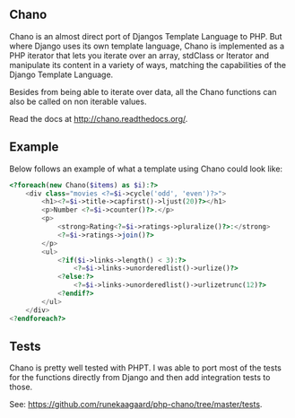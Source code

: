 ## Chano ##

Chano is an almost direct port of Djangos Template Language to PHP. But where
Django uses its own template language, Chano is implemented as a PHP iterator
that lets you iterate over an array, stdClass or Iterator and manipulate its
content in a variety of ways, matching the capabilities of the Django Template
Language.

Besides from being able to iterate over data, all the Chano functions can also
be called on non iterable values.

Read the docs at http://chano.readthedocs.org/.

## Example ##

Below follows an example of what a template using Chano could look like:

```php
<?foreach(new Chano($items) as $i):?>
    <div class="movies <?=$i->cycle('odd', 'even')?>">
        <h1><?=$i->title->capfirst()->ljust(20)?></h1>
        <p>Number <?=$i->counter()?>.</p>
        <p>
            <strong>Rating<?=$i->ratings->pluralize()?>:</strong>
            <?=$i->ratings->join()?>
        </p>
        <ul>
            <?if($i->links->length() < 3):?>
                <?=$i->links->unorderedlist()->urlize()?>
            <?else:?>
                <?=$i->links->unorderedlist()->urlizetrunc(12)?>
            <?endif?>
        </ul>
    </div>
<?endforeach?>
```

## Tests ##
Chano is pretty well tested with PHPT. I was able to port most of the tests for
the functions directly from Django and then add integration tests to those.

See: https://github.com/runekaagaard/php-chano/tree/master/tests.

